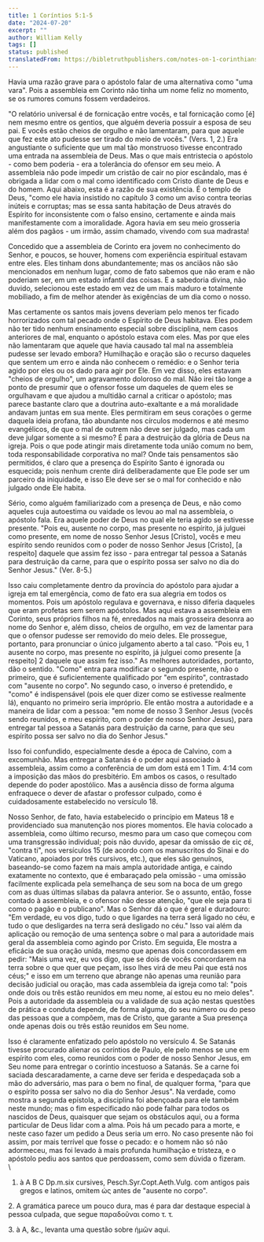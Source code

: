 ```yaml
---
title: 1 Coríntios 5:1-5
date: "2024-07-20"
excerpt: ""
author: William Kelly
tags: []
status: published
translatedFrom: https://bibletruthpublishers.com/notes-on-1-corinthians-5-1-5/william-kelly-wk/w-kelly/lac143244-lub-16164-5
---
```


Havia uma razão grave para o apóstolo falar de uma alternativa como
\"uma vara\". Pois a assembleia em Corinto não tinha um nome feliz no
momento, se os rumores comuns fossem verdadeiros.

\"O relatório universal é de fornicação entre vocês, e tal fornicação
como \[é\] nem mesmo entre os gentios, que alguém deveria possuir a
esposa de seu pai. E vocês estão cheios de orgulho e não lamentaram,
para que aquele que fez este ato pudesse ser tirado do meio de vocês.\"
(Vers. 1, 2.) Era angustiante o suficiente que um mal tão monstruoso
tivesse encontrado uma entrada na assembleia de Deus. Mas o que mais
entristecia o apóstolo - como bem poderia - era a tolerância do ofensor
em seu meio. A assembleia não pode impedir um cristão de cair no pior
escândalo, mas é obrigada a lidar com o mal como identificado com Cristo
diante de Deus e do homem. Aqui abaixo, esta é a razão de sua
existência. É o templo de Deus, \"como ele havia insistido no capítulo 3
como um aviso contra teorias inúteis e corruptas; mas se essa santa
habitação de Deus através do Espírito for inconsistente com o falso
ensino, certamente e ainda mais manifestamente com a imoralidade. Agora
havia em seu meio grosseria além dos pagãos - um irmão, assim chamado,
vivendo com sua madrasta!

Concedido que a assembleia de Corinto era jovem no conhecimento do
Senhor, e poucos, se houver, homens com experiência espiritual estavam
entre eles. Eles tinham dons abundantemente; mas os anciãos não são
mencionados em nenhum lugar, como de fato sabemos que não eram e não
poderiam ser, em um estado infantil das coisas. E a sabedoria divina,
não duvido, selecionou este estado em vez de um mais maduro e totalmente
mobiliado, a fim de melhor atender às exigências de um dia como o nosso.

Mas certamente os santos mais jovens deveriam pelo menos ter ficado
horrorizados com tal pecado onde o Espírito de Deus habitava. Eles podem
não ter tido nenhum ensinamento especial sobre disciplina, nem casos
anteriores de mal, enquanto o apóstolo estava com eles. Mas por que eles
não lamentaram que aquele que havia causado tal mal na assembleia
pudesse ser levado embora? Humilhação e oração são o recurso daqueles
que sentem um erro e ainda não conhecem o remédio: e o Senhor teria
agido por eles ou os dado para agir por Ele. Em vez disso, eles estavam
\"cheios de orgulho\", um agravamento doloroso do mal. Não irei tão
longe a ponto de presumir que o ofensor fosse um daqueles de quem eles
se orgulhavam e que ajudou a multidão carnal a criticar o apóstolo; mas
parece bastante claro que a doutrina auto-exaltante e a má moralidade
andavam juntas em sua mente. Eles permitiram em seus corações o germe
daquela ideia profana, tão abundante nos círculos modernos e até mesmo
evangélicos, de que o mal de outrem não deve ser julgado, mas cada um
deve julgar somente a si mesmo? É para a destruição da glória de Deus na
igreja. Pois o que pode atingir mais diretamente toda união comum no
bem, toda responsabilidade corporativa no mal? Onde tais pensamentos são
permitidos, é claro que a presença do Espírito Santo é ignorada ou
esquecida; pois nenhum crente dirá deliberadamente que Ele pode ser um
parceiro da iniquidade, e isso Ele deve ser se o mal for conhecido e não
julgado onde Ele habita.

Sério, como alguém familiarizado com a presença de Deus, e não como
aqueles cuja autoestima ou vaidade os levou ao mal na assembleia, o
apóstolo fala. Era aquele poder de Deus no qual ele teria agido se
estivesse presente. \"Pois eu, ausente no corpo, mas presente no
espírito, já julguei como presente, em nome de nosso Senhor Jesus
\[Cristo\], vocês e meu espírito sendo reunidos com o poder de nosso
Senhor Jesus \[Cristo\], \[a respeito\] daquele que assim fez isso -
para entregar tal pessoa a Satanás para destruição da carne, para que o
espírito possa ser salvo no dia do Senhor Jesus.\" (Ver. 8-5.)

Isso caiu completamente dentro da província do apóstolo para ajudar a
igreja em tal emergência, como de fato era sua alegria em todos os
momentos. Pois um apóstolo regulava e governava, e nisso diferia
daqueles que eram profetas sem serem apóstolos. Mas aqui estava a
assembleia em Corinto, seus próprios filhos na fé, enredados na mais
grosseira desonra ao nome do Senhor e, além disso, cheios de orgulho, em
vez de lamentar para que o ofensor pudesse ser removido do meio deles.
Ele prossegue, portanto, para pronunciar o único julgamento aberto a tal
caso. \"Pois eu, 1 ausente no corpo, mas presente no espírito, já
julguei como presente \[a respeito\] 2 daquele que assim fez isso.\" As
melhores autoridades, portanto, dão o sentido. \"Como\" entra para
modificar o segundo presente, não o primeiro, que é suficientemente
qualificado por \"em espírito\", contrastado com \"ausente no corpo\".
No segundo caso, o inverso é pretendido, e \"como\" é indispensável
(pois ele quer dizer como se estivesse realmente lá), enquanto no
primeiro seria impróprio. Ele então mostra a autoridade e a maneira de
lidar com a pessoa: \"em nome de nosso 3 Senhor Jesus (vocês sendo
reunidos, e meu espírito, com o poder de nosso Senhor Jesus), para
entregar tal pessoa a Satanás para destruição da carne, para que seu
espírito possa ser salvo no dia do Senhor Jesus.\"

Isso foi confundido, especialmente desde a época de Calvino, com a
excomunhão. Mas entregar a Satanás é o poder aqui associado à
assembleia, assim como a conferência de um dom está em 1 Tim. 4:14 com a
imposição das mãos do presbitério. Em ambos os casos, o resultado
depende do poder apostólico. Mas a ausência disso de forma alguma
enfraquece o dever de afastar o professor culpado, como é cuidadosamente
estabelecido no versículo 18.

Nosso Senhor, de fato, havia estabelecido o princípio em Mateus 18 e
providenciado sua manutenção nos piores momentos. Ele havia colocado a
assembleia, como último recurso, mesmo para um caso que começou com uma
transgressão individual; pois não duvido, apesar da omissão de εἰς σέ,
\"contra ti\", nos versículos 15 (de acordo com os manuscritos do Sinai
e do Vaticano, apoiados por três cursivos, etc.), que eles são genuínos,
baseando-se como fazem na mais ampla autoridade antiga, e caindo
exatamente no contexto, que é embaraçado pela omissão - uma omissão
facilmente explicada pela semelhança de seu som na boca de um grego com
as duas últimas sílabas da palavra anterior. Se o assunto, então, fosse
contado à assembleia, e o ofensor não desse atenção, \"que ele seja para
ti como o pagão e o publicano\". Mas o Senhor dá o que é geral e
duradouro: \"Em verdade, eu vos digo, tudo o que ligardes na terra será
ligado no céu, e tudo o que desligardes na terra será desligado no
céu.\" Isso vai além da aplicação ou remoção de uma sentença sobre o mal
para a autoridade mais geral da assembleia como agindo por Cristo. Em
seguida, Ele mostra a eficácia de sua oração unida, mesmo que apenas
dois concordassem em pedir: \"Mais uma vez, eu vos digo, que se dois de
vocês concordarem na terra sobre o que quer que peçam, isso lhes virá de
meu Pai que está nos céus;\" e isso em um terreno que abrange não apenas
uma reunião para decisão judicial ou oração, mas cada assembleia da
igreja como tal: \"pois onde dois ou três estão reunidos em meu nome, aí
estou eu no meio deles\". Pois a autoridade da assembleia ou a validade
de sua ação nestas questões de prática e conduta depende, de forma
alguma, do seu número ou do peso das pessoas que a compõem, mas de
Cristo, que garante a Sua presença onde apenas dois ou três estão
reunidos em Seu nome.

Isso é claramente enfatizado pelo apóstolo no versículo 4. Se Satanás
tivesse procurado alienar os coríntios de Paulo, ele pelo menos se une
em espírito com eles, como reunidos com o poder de nosso Senhor Jesus,
em Seu nome para entregar o coríntio incestuoso a Satanás. Se a carne
foi saciada descaradamente, a carne deve ser ferida e despedaçada sob a
mão do adversário, mas para o bem no final, de qualquer forma, \"para
que o espírito possa ser salvo no dia do Senhor Jesus\". Na verdade,
como mostra a segunda epístola, a disciplina foi abençoada para ele
também neste mundo; mas o fim especificado não pode falhar para todos os
nascidos de Deus, quaisquer que sejam os obstáculos aqui, ou a forma
particular de Deus lidar com a alma. Pois há um pecado para a morte, e
neste caso fazer um pedido a Deus seria um erro. No caso presente não
foi assim, por mais terrível que fosse o pecado: e o homem não só não
adormeceu, mas foi levado à mais profunda humilhação e tristeza, e o
apóstolo pediu aos santos que perdoassem, como sem dúvida o fizeram.\
\

1. à A B C Dp.m.six cursives, Pesch.Syr.Copt.Aeth.Vulg. com antigos pais
   gregos e latinos, omitem ὡς antes de "ausente no corpo".

2\. A gramática parece um pouco dura, mas é para dar destaque especial à
pessoa culpada, que segue παραδοῦναι como τ. τ.

3\. à A, &c., levanta uma questão sobre ἡμῶν aqui.
